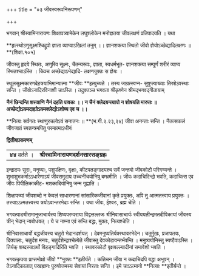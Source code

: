 +++
title = "०३ जीवस्वरूपनिरूपणम्"

+++

भगवान् श्रीस्वामिनारायणः शिक्षापत्र्यामेकेन लघुश्लोकेन मनोज्ञतया जीवलक्षणं प्रतिपादयति । यथा

**हृत्स्थोऽणुसूक्ष्मश्चिद्रूपो ज्ञाता व्याप्याऽखिलां तनुम् ।।  ज्ञानशक्त्या स्थितो जीवो ज्ञेयोऽच्छेद्यादिलक्षणः ॥ **(शिक्षा.१०५)

जीवस्तु हृदये स्थितः, अणुरिव सूक्ष्मः, चैतन्यरूपः, ज्ञाता, स्वधर्मभूत- ज्ञानशक्त्या सम्पूर्णं शरीरं व्याप्य स्थितश्चाऽस्ति । किञ्च अच्छेद्याऽभेद्यादि- लक्षणयुक्तः स ज्ञेयः ।

स्थूलसूक्ष्मकारणदेहत्रयाभिमान्यात्मा **जीवः **इत्युच्यते । तस्य जाग्रत्स्वप्न- सुषुप्त्याख्याः तिस्रोऽवस्थाः सन्ति । जीवोऽनादिरविनाशी चाऽस्ति । तदुक्तञ्च भगवता श्रीकृष्णेन श्रीमद्भगवद्गीतायाम्

**नैनं छिन्दन्ति शस्त्राणि नैनं दहति पावकः ।।  न  चैनं क्लेदयन्त्यापो न शोषयति मारुतः ॥ अच्छेद्योऽयमदाह्योऽयमक्लेद्योऽशोष्य एव च ।।**

**नित्यः सर्वगतः स्थाणुरचलोऽयं सनातनः ॥ **(भ.गी.२.२३,२४) जीवा अनन्ताः सन्ति । नैतत्सकलं जीवजातं स्वतन्त्रमपितु परमात्माऽधीनं

**द्वितीयप्रकरणम्**


<table>
  <tr>
   <td><strong>		४४ </strong>वर्तते ।
   </td>
   <td><strong>श्रीस्वामिनारायणदर्शनसारसङ्ग्रहः</strong>
   </td>
  </tr>
</table>


इन्द्रादयः सुराः, मनुष्याः, पशुपक्षिणः, वृक्षाः, कीटपतङ्गादयश्च सर्वे जन्तवो जीवकोटौ परिगण्यन्ते । शुभाशुभकर्माऽऽधारेणाऽयं जीवसमुदाय उच्चनीचयोनिषु बम्भ्रमीति । जीवः कदाचिदिन्द्रो भवति, कदाचित्स एव जीवः पिपीलिकाकीट- मशकादियोनिषु जन्म गृह्णाति ।

शिक्षापत्र्यां जीवशब्दो न केवलं साधारणानां सांसारिकजीवानां कृते प्रयुक्तः, अपि तु आत्मतत्त्वाय प्रयुक्तः । तस्याऽऽत्मतत्त्वस्य त्रयोऽवान्तरभेदाः सन्ति । यथा जीवः, ईश्वरः, ब्रह्म चेति ।

भगवत्पादश्रीरामानुजाचार्यस्य शिष्यपरम्पराया विद्वत्तल्लजः श्रीनिवासाचार्यः स्वीययतीन्द्रमतदीपिकायां जीवस्य त्रीन् भेदान् न्यबोधयत् । ये च नाम्ना एवं सन्ति बद्धः, मुक्तः, नित्यश्चेति ।

श्रीनिवासाचार्यो बद्धजीवस्य चतुरो भेदानदर्शयत् । देवमनुष्यतिर्यक्स्थावरभेदेन। चतुर्मुखः, प्रजापतयः, दिक्पालाः, चतुर्दश मनवः, चतुर्दशेन्द्राश्चेत्येते जीवास्तु देवकोटावन्तर्भवन्ति । मनुष्ययोनिस्तु स्पष्टैवाऽस्ति । तिर्यक् शब्दस्याऽर्थो विहङ्गादिरिति भवति । स्थावरकोटौ वृक्षवल्ल्यादीनां समावेशो भवति ।

भगवत्कृपया प्राप्तमोक्षो जीवो **मुक्तः **इतीर्यते । कतिचन जीवा न कदाचिदपि बद्धा अभूवन् । तेऽनादिकालात् परब्रह्मणः पुरुषोत्तमस्य सेवायां निरताः सन्ति । इमे चाऽऽत्मानो **नित्याः **इतीर्यन्ते ।
